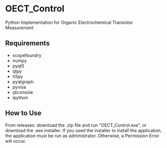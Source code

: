 # OECT_Control
Python Implementation for Organic Electrochemical Transistor Measurement

## Requirements
- scopefoundry
- numpy
- pyqt5
- qtpy
- h5py
- pyqtgraph
- pyvisa 
- qtconsole
- ipython

## How to Use
From releases: download the .zip file and run "OECT_Control.exe", or download the .exe installer. 
If you used the installer to install the application, the application must be run as administrator. Otherwise, a Permission Error will occur. 
